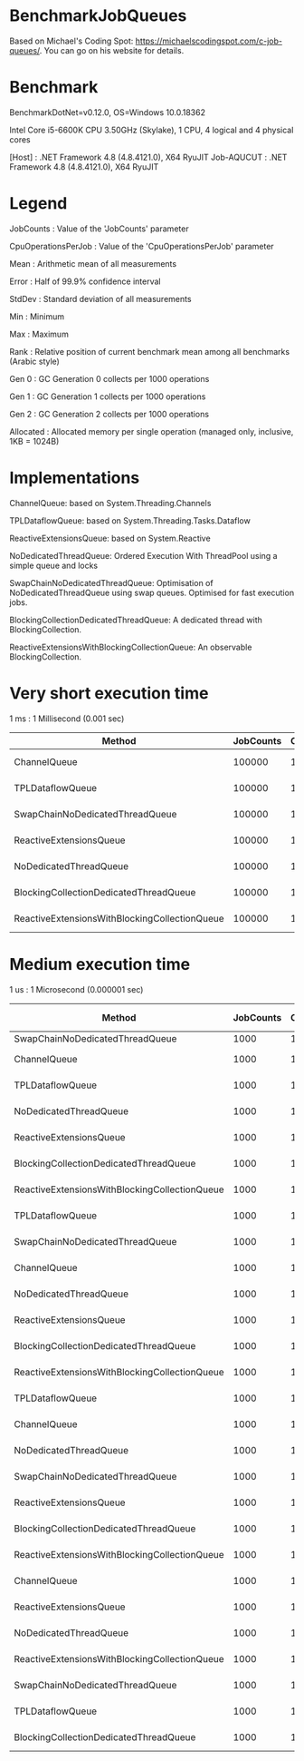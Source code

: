 # BenchmarkJobQueues
Based on Michael's Coding Spot: https://michaelscodingspot.com/c-job-queues/. You can go on his website for details.

# Benchmark 
BenchmarkDotNet=v0.12.0, OS=Windows 10.0.18362

Intel Core i5-6600K CPU 3.50GHz (Skylake), 1 CPU, 4 logical and 4 physical cores

  [Host]     : .NET Framework 4.8 (4.8.4121.0), X64 RyuJIT
  Job-AQUCUT : .NET Framework 4.8 (4.8.4121.0), X64 RyuJIT

# Legend

  JobCounts           : Value of the 'JobCounts' parameter 
  
  CpuOperationsPerJob : Value of the 'CpuOperationsPerJob' parameter
  
  Mean                : Arithmetic mean of all measurements
  
  Error               : Half of 99.9% confidence interval
  
  StdDev              : Standard deviation of all measurements 
  
  Min                 : Minimum 
  
  Max                 : Maximum 
  
  Rank                : Relative position of current benchmark mean among all benchmarks (Arabic style)  
  
  Gen 0               : GC Generation 0 collects per 1000 operations
  
  Gen 1               : GC Generation 1 collects per 1000 operations
  
  Gen 2               : GC Generation 2 collects per 1000 operations
  
  Allocated           : Allocated memory per single operation (managed only, inclusive, 1KB = 1024B) 
  
# Implementations

ChannelQueue: based on System.Threading.Channels

TPLDataflowQueue: based on System.Threading.Tasks.Dataflow

ReactiveExtensionsQueue: based on System.Reactive

NoDedicatedThreadQueue: Ordered Execution With ThreadPool using a simple queue and locks

SwapChainNoDedicatedThreadQueue: Optimisation of NoDedicatedThreadQueue using swap queues. Optimised for fast execution jobs. 

BlockingCollectionDedicatedThreadQueue: A dedicated thread with BlockingCollection.

ReactiveExtensionsWithBlockingCollectionQueue: An observable BlockingCollection.

# Very short execution time

 1 ms                : 1 Millisecond (0.001 sec)


|                                        Method | JobCounts | CpuOperationsPerJob |      Mean |     Error |    StdDev |       Min |       Max | Rank |     Gen 0 |    Gen 1 |    Gen 2 | Allocated |
|---------------------------------------------- |---------- |-------------------- |----------:|----------:|----------:|----------:|----------:|-----:|----------:|---------:|---------:|----------:|
|                                  ChannelQueue |    100000 |                   1 |  8.227 ms | 0.1620 ms | 0.2374 ms |  7.775 ms |  8.675 ms |    1 | 1781.2500 | 312.5000 |  78.1250 |    6.5 MB |
|                              TPLDataflowQueue |    100000 |                   1 |  8.779 ms | 0.1645 ms | 0.1539 ms |  8.508 ms |  9.086 ms |    2 | 1812.5000 | 453.1250 | 171.8750 |   6.81 MB |
|               SwapChainNoDedicatedThreadQueue |    100000 |                   1 | 10.137 ms | 0.1994 ms | 0.2522 ms |  9.703 ms | 10.605 ms |    3 | 1437.5000 | 625.0000 | 343.7500 |   8.36 MB |
|                       ReactiveExtensionsQueue |    100000 |                   1 | 12.112 ms | 0.1855 ms | 0.1549 ms | 11.818 ms | 12.328 ms |    4 | 1656.2500 | 687.5000 |        - |   7.32 MB |
|                        NoDedicatedThreadQueue |    100000 |                   1 | 16.973 ms | 0.3274 ms | 0.3898 ms | 16.156 ms | 17.789 ms |    5 | 1218.7500 | 718.7500 | 468.7500 |   8.12 MB |
|        BlockingCollectionDedicatedThreadQueue |    100000 |                   1 | 26.393 ms | 0.4731 ms | 0.3951 ms | 26.006 ms | 27.202 ms |    6 | 1281.2500 | 625.0000 |        - |   7.33 MB |
| ReactiveExtensionsWithBlockingCollectionQueue |    100000 |                   1 | 28.398 ms | 0.4278 ms | 0.3340 ms | 27.789 ms | 29.030 ms |    7 | 1250.0000 | 625.0000 |        - |   7.33 MB |

# Medium execution time

1 us                : 1 Microsecond (0.000001 sec)

|                                        Method | JobCounts | CpuOperationsPerJob |        Mean |      Error |     StdDev |      Median |         Min |         Max | Rank |   Gen 0 | Gen 1 | Gen 2 | Allocated |
|---------------------------------------------- |---------- |-------------------- |------------:|-----------:|-----------:|------------:|------------:|------------:|-----:|--------:|------:|------:|----------:|
|               SwapChainNoDedicatedThreadQueue |      1000 |                   1 |    96.27 us |   0.490 us |   0.435 us |    96.32 us |    95.69 us |    97.19 us |    1 | 27.0996 |     - |     - |  83.55 KB |
|                                  ChannelQueue |      1000 |                   1 |   102.52 us |   0.928 us |   0.868 us |   102.58 us |   101.00 us |   103.70 us |    2 | 24.4141 |     - |     - |  75.09 KB |
|                              TPLDataflowQueue |      1000 |                   1 |   106.24 us |   0.326 us |   0.289 us |   106.20 us |   105.81 us |   106.90 us |    3 | 26.2451 |     - |     - |  80.83 KB |
|                        NoDedicatedThreadQueue |      1000 |                   1 |   134.71 us |   2.330 us |   2.179 us |   133.84 us |   132.07 us |   139.73 us |    4 | 25.6348 |     - |     - |  78.78 KB |
|                       ReactiveExtensionsQueue |      1000 |                   1 |   282.99 us |   5.394 us |   6.624 us |   281.83 us |   272.03 us |   300.36 us |    5 | 24.4141 |     - |     - |  75.99 KB |
|        BlockingCollectionDedicatedThreadQueue |      1000 |                   1 |   415.61 us |   7.763 us |   6.882 us |   416.34 us |   401.93 us |   425.16 us |    6 | 27.3438 |     - |     - |  84.17 KB |
| ReactiveExtensionsWithBlockingCollectionQueue |      1000 |                   1 |   449.43 us |   8.962 us |  22.320 us |   440.76 us |   423.42 us |   512.20 us |    7 | 27.3438 |     - |     - |  84.46 KB |
|                              TPLDataflowQueue |      1000 |                 100 |   555.06 us |  10.827 us |  12.468 us |   550.56 us |   537.80 us |   578.66 us |    8 | 31.2500 |     - |     - |  97.38 KB |
|               SwapChainNoDedicatedThreadQueue |      1000 |                 100 |   570.30 us |  11.284 us |  15.446 us |   572.01 us |   530.55 us |   593.24 us |    9 | 26.3672 |     - |     - |  82.33 KB |
|                                  ChannelQueue |      1000 |                 100 |   590.49 us |  11.656 us |  14.314 us |   589.73 us |   570.23 us |   611.84 us |   10 | 26.3672 |     - |     - |  82.58 KB |
|                        NoDedicatedThreadQueue |      1000 |                 100 |   665.45 us |  13.121 us |  14.040 us |   668.28 us |   631.17 us |   682.19 us |   11 | 25.3906 |     - |     - |  78.84 KB |
|                       ReactiveExtensionsQueue |      1000 |                 100 |   901.91 us |  41.280 us | 115.071 us |   858.31 us |   759.74 us | 1,257.33 us |   12 | 24.4141 |     - |     - |     76 KB |
|        BlockingCollectionDedicatedThreadQueue |      1000 |                 100 |   929.28 us |  16.967 us |  15.041 us |   929.29 us |   901.76 us |   955.18 us |   13 | 27.3438 |     - |     - |  84.16 KB |
| ReactiveExtensionsWithBlockingCollectionQueue |      1000 |                 100 |   982.58 us |  19.568 us |  53.568 us |   970.09 us |   894.30 us | 1,147.24 us |   14 | 27.3438 |     - |     - |  84.47 KB |
|                              TPLDataflowQueue |      1000 |                1000 | 5,355.35 us |  73.366 us |  68.626 us | 5,365.08 us | 5,230.48 us | 5,466.48 us |   15 | 31.2500 |     - |     - |   97.4 KB |
|                                  ChannelQueue |      1000 |                1000 | 5,393.43 us |  88.710 us |  82.979 us | 5,391.49 us | 5,254.76 us | 5,532.75 us |   15 | 23.4375 |     - |     - |  82.84 KB |
|                        NoDedicatedThreadQueue |      1000 |                1000 | 5,412.08 us |  43.033 us |  40.253 us | 5,413.06 us | 5,342.71 us | 5,491.37 us |   15 | 23.4375 |     - |     - |  78.88 KB |
|               SwapChainNoDedicatedThreadQueue |      1000 |                1000 | 5,612.93 us |  46.929 us |  43.897 us | 5,611.02 us | 5,511.76 us | 5,691.02 us |   16 | 23.4375 |     - |     - |  81.27 KB |
|                       ReactiveExtensionsQueue |      1000 |                1000 | 5,945.10 us |  86.625 us |  76.791 us | 5,948.73 us | 5,815.62 us | 6,103.42 us |   17 | 23.4375 |     - |     - |     76 KB |
|        BlockingCollectionDedicatedThreadQueue |      1000 |                1000 | 5,989.46 us |  77.100 us |  68.347 us | 5,980.29 us | 5,870.88 us | 6,126.24 us |   17 | 23.4375 |     - |     - |  84.13 KB |
| ReactiveExtensionsWithBlockingCollectionQueue |      1000 |                1000 | 6,003.77 us | 116.258 us | 129.220 us | 5,979.89 us | 5,848.82 us | 6,245.12 us |   17 | 23.4375 |     - |     - |   84.5 KB |
|                                  ChannelQueue |      1000 |               10000 | 51,422.1 us |   521.79 us |   488.08 us | 51,290.8 us | 50,710.8 us | 52,233.3 us |   11 |       - |     - |     - |  86.45 KB |
|                       ReactiveExtensionsQueue |      1000 |               10000 | 53,388.8 us |   588.59 us |   459.53 us | 53,447.8 us | 52,607.4 us | 54,037.0 us |   12 |       - |     - |     - |     76 KB |
|                        NoDedicatedThreadQueue |      1000 |               10000 | 53,934.4 us |   648.91 us |   606.99 us | 53,828.0 us | 52,914.8 us | 55,019.7 us |   12 |       - |     - |     - |  79.25 KB |
| ReactiveExtensionsWithBlockingCollectionQueue |      1000 |               10000 | 54,433.6 us |   688.62 us |   537.63 us | 54,533.3 us | 53,162.2 us | 55,376.9 us |   12 |       - |     - |     - |   84.8 KB |
|               SwapChainNoDedicatedThreadQueue |      1000 |               10000 | 54,465.1 us |   710.40 us |   664.51 us | 54,359.7 us | 53,586.2 us | 55,412.1 us |   12 |       - |     - |     - |  82.71 KB |
|                              TPLDataflowQueue |      1000 |               10000 | 54,810.3 us |   745.56 us |   697.40 us | 54,783.6 us | 53,822.6 us | 56,002.4 us |   12 |       - |     - |     - |  97.69 KB |
|        BlockingCollectionDedicatedThreadQueue |      1000 |               10000 | 58,172.7 us | 6,985.28 us | 6,192.27 us | 56,737.3 us | 55,553.4 us | 79,609.4 us |   13 |       - |     - |     - |     84 KB |
